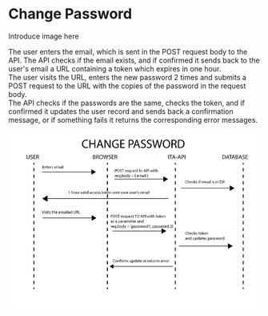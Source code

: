 # Change Password

Introduce image here

The user enters the email, which is sent in the POST request body to the API. The API checks if the email exists, and if confirmed it sends back to the user's email a URL containing a token which expires in one hour.  
The user visits the URL, enters the new password 2 times and submits a POST request to the URL with the copies of the password in the request body.  
The API checks if the passwords are the same, checks the token, and if confirmed it updates the user record and sends back a confirmation message, or if something fails it returns the corresponding error messages.

![Drag Racing](../../static/img/changePassword.png)
